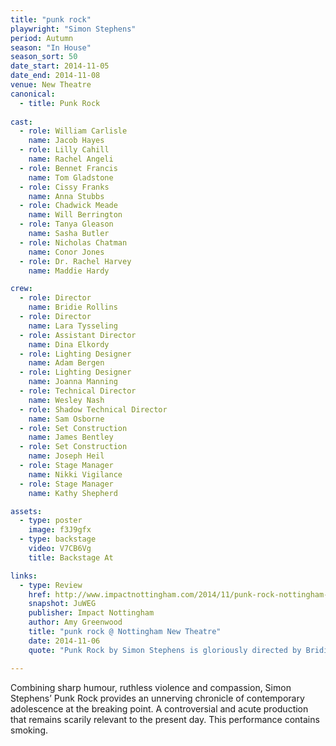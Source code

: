 ```yaml
---
title: "punk rock"
playwright: "Simon Stephens"
period: Autumn
season: "In House"
season_sort: 50
date_start: 2014-11-05
date_end: 2014-11-08
venue: New Theatre
canonical:
  - title: Punk Rock
  
cast:
  - role: William Carlisle
    name: Jacob Hayes
  - role: Lilly Cahill
    name: Rachel Angeli
  - role: Bennet Francis
    name: Tom Gladstone
  - role: Cissy Franks
    name: Anna Stubbs
  - role: Chadwick Meade
    name: Will Berrington
  - role: Tanya Gleason
    name: Sasha Butler
  - role: Nicholas Chatman
    name: Conor Jones
  - role: Dr. Rachel Harvey
    name: Maddie Hardy

crew:
  - role: Director
    name: Bridie Rollins
  - role: Director
    name: Lara Tysseling
  - role: Assistant Director
    name: Dina Elkordy
  - role: Lighting Designer
    name: Adam Bergen
  - role: Lighting Designer
    name: Joanna Manning
  - role: Technical Director
    name: Wesley Nash
  - role: Shadow Technical Director
    name: Sam Osborne
  - role: Set Construction
    name: James Bentley
  - role: Set Construction
    name: Joseph Heil
  - role: Stage Manager
    name: Nikki Vigilance
  - role: Stage Manager
    name: Kathy Shepherd

assets:
  - type: poster
    image: f3J9gfx
  - type: backstage
    video: V7CB6Vg
    title: Backstage At

links:
  - type: Review
    href: http://www.impactnottingham.com/2014/11/punk-rock-nottingham-new-theatre/
    snapshot: JuWEG
    publisher: Impact Nottingham 
    author: Amy Greenwood
    title: "punk rock @ Nottingham New Theatre"
    date: 2014-11-06
    quote: "Punk Rock by Simon Stephens is gloriously directed by Bridie Rollins and Lara Tyselling to create an almost flawless take on what is most certainly a complex and multi-layered play."

---
```


Combining sharp humour, ruthless violence and compassion, Simon Stephens’ Punk Rock provides an unnerving chronicle of contemporary adolescence at the breaking point. A controversial and acute production that remains scarily relevant to the present day. This performance contains smoking.
